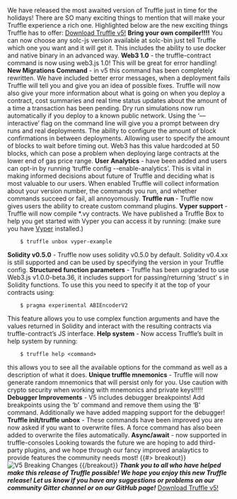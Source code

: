 We have released the most awaited version of Truffle just in time for the holidays! There are SO many exciting things to mention that will make your Truffle experience a rich one. Highlighted below are the new exciting things Truffle has to offer:
[Download Truffle v5!](https://truffleframework.com/truffle)
 **Bring your own compiler!!!!** You can now choose any solc-js version available at solc-bin just tell Truffle which one you want and it will get it. This includes the ability to use docker and native binary in an advanced way.
 **Web3 1.0** - the truffle-contract command is now using web3.js 1.0! This will be great for error handling!
 **New Migrations Command** - in v5 this command has been completely rewritten. We have included better error messages, when a deployment fails Truffle will tell you and give you an idea of possible fixes. Truffle will now also give your more information about what is going on when you deploy a contract, cost summaries and real time status updates about the amount of a time a transaction has been pending. Dry run simulations now run automatically if you deploy to a known public network. Using the ‘— interactive’ flag on the command line will give you a prompt between dry runs and real deployments. The ability to configure the amount of block confirmations in between deployments. Allowing user to specify the amount of blocks to wait before timing out. Web3 has this value hardcoded at 50 blocks, which can pose a problem when deploying large contracts at the lower end of gas price range. 
 **User Analytics** - have been added and users can opt-in by running ‘truffle config --enable-analytics’. This is vital in making informed decisions about future of Truffle and deciding what is most valuable to our users. When enabled Truffle will collect information about your version number, the commands you run, and whether commands succeed or fail, all annoyomously.
 **Truffle run <command>** -  Truffle now gives users the ability to create custom command plugins.
 **Vyper support** - Truffle will now compile *.vy contracts. We have published a Truffle Box to help you get started with Vyper you can access it by running:  (make sure you have [Vyper](https://vyper.readthedocs.io/en/latest/installing-vyper.html) installed.)
```
    $ truffle unbox vyper-example
```
 **Solidity v0.5.0** - Truffle now uses solidity v0.5.0 by default. Solidity v0.4.xx is still supported and can be used by specifying the version in your Truffle config.
 **Structured function parameters** - Truffle has been upgraded to use Web3.js v1.0.0-beta.36, it includes support for passing/returning ‘struct’ s in Solidity functions. To use this you need to specify it at the top of your contracts using: 
```
    $ pragma experimental ABIEncoderV2
```
 This feature allows you to use complex function arguments and have the values returned in Solidity and interact with the resulting contracts via truffle-contract’s JS interface.
 **Help system** - Now access Truffle’s built in help system by running:
```
    $ truffle help <command>
```
this allows you to see all the available options for the command as well as a description of what it does.
 **Unique truffle mnemonics** - Truffle will now generate random mnemonics that will persist only for you. Use caution with crypto security when working with mnemonics and private keys!!!!!
 **Debugger Improvements** - V5 includes debugger breakpoints! Add breakpoints using the ’b’ command and remove them using the ‘B’ command. Additionally we have added mapping support for the debugger!
 **Truffle init/truffle unbox** - These commands have been improved you are now asked if you want to overwrite files. A force command has also been added to overwrite the files automatically.
 **Async/await** - now supported in truffle-consoles 
Looking towards the future we are hoping to add third-party plugins, and we hope through our fancy improved analaytics to provide features the community needs most! 
{{#> breakout}}
  ![V5 Breaking Changes](/img/blog/truffle-v5-blog-media/breaking-changes-photo-v5.png)
{{/breakout}}
***Thank you to all who have helped make this release of Truffle possible! We hope you enjoy this new Truffle release! Let us know if you have any suggestions or problems on our community Gitter channel or on our GitHub page!*** 
[Download Truffle v5!](https://truffleframework.com/truffle)
